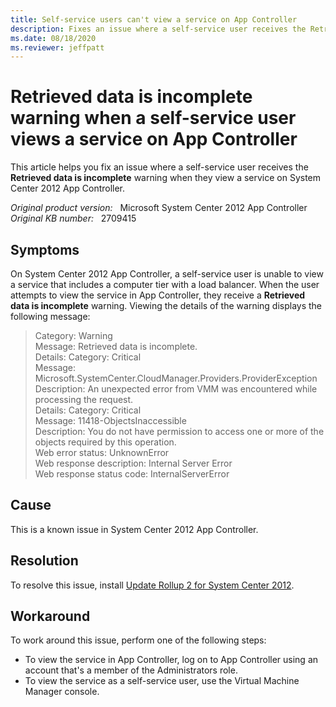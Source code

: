 ```yaml
---
title: Self-service users can't view a service on App Controller
description: Fixes an issue where a self-service user receives the Retrieved data is incomplete warning when they view a service on System Center 2012 App Controller.
ms.date: 08/18/2020
ms.reviewer: jeffpatt
---
```

# Retrieved data is incomplete warning when a self-service user views a service on App Controller

This article helps you fix an issue where a self-service user receives the **Retrieved data is incomplete** warning when they view a service on System Center 2012 App Controller.

_Original product version:_ &nbsp; Microsoft System Center 2012 App Controller  
_Original KB number:_ &nbsp; 2709415

## Symptoms

On System Center 2012 App Controller, a self-service user is unable to view a service that includes a computer tier with a load balancer. When the user attempts to view the service in App Controller, they receive a **Retrieved data is incomplete** warning. Viewing the details of the warning displays the following message:

> Category: Warning  
> Message: Retrieved data is incomplete.  
> Details: Category: Critical  
> Message: Microsoft.SystemCenter.CloudManager.Providers.ProviderException  
> Description: An unexpected error from VMM was encountered while processing the request.  
> Details: Category: Critical  
> Message: 11418-ObjectsInaccessible  
> Description: You do not have permission to access one or more of the objects required by this operation.  
> Web error status: UnknownError  
> Web response description: Internal Server Error  
> Web response status code: InternalServerError

## Cause

This is a known issue in System Center 2012 App Controller.

## Resolution

To resolve this issue, install [Update Rollup 2 for System Center 2012](https://support.microsoft.com/help/2706783).

## Workaround

To work around this issue, perform one of the following steps:

- To view the service in App Controller, log on to App Controller using an account that's a member of the Administrators role.
- To view the service as a self-service user, use the Virtual Machine Manager console.
